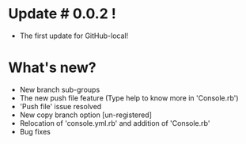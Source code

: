 # Update # 0.0.2 !
 - The first update for GitHub-local!
# What's new?
 - New branch sub-groups
 - The new push file feature (Type help to know more in 'Console.rb')
 - 'Push file' issue resolved
 - New copy branch option [un-registered]
 - Relocation of 'console.yml.rb' and addition of 'Console.rb'
 - Bug fixes
